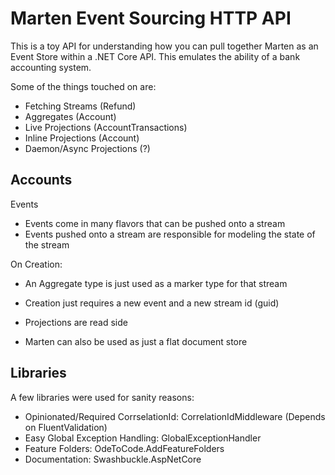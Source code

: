 # Marten Event Sourcing HTTP API
This is a toy API for understanding how you can pull together Marten as an Event Store within a .NET Core API. This emulates the ability of a bank accounting system.

Some of the things touched on are:

* Fetching Streams (Refund)
* Aggregates (Account)
* Live Projections (AccountTransactions)
* Inline Projections (Account)
* Daemon/Async Projections (?)

## Accounts

Events
* Events come in many flavors that can be pushed onto a stream
* Events pushed onto a stream are responsible for modeling the state of the stream


On Creation:
* An Aggregate type is just used as a marker type for that stream
* Creation just requires a new event and a new stream id (guid)

* Projections are read side


* Marten can also be used as just a flat document store

## Libraries

A few libraries were used for sanity reasons:

* Opinionated/Required CorrselationId: CorrelationIdMiddleware (Depends on FluentValidation)
* Easy Global Exception Handling: GlobalExceptionHandler
* Feature Folders: OdeToCode.AddFeatureFolders
* Documentation: Swashbuckle.AspNetCore
